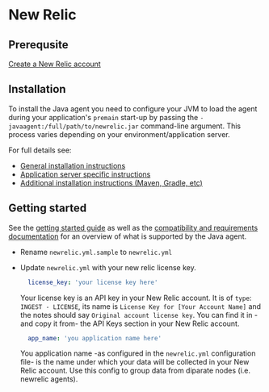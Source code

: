 # New Relic 

## Prerequsite 

[Create a New Relic account](https://newrelic.com/signup)

## Installation

To install the Java agent you need to configure your JVM to load the agent during your application's `premain` start-up by passing the `-javaagent:/full/path/to/newrelic.jar` command-line argument. This process varies depending on your environment/application server.

For full details see:
- [General installation instructions](https://docs.newrelic.com/docs/agents/java-agent/installation/install-java-agent)
- [Application server specific instructions](https://docs.newrelic.com/docs/agents/java-agent/installation/include-java-agent-jvm-argument)
- [Additional installation instructions (Maven, Gradle, etc)](https://docs.newrelic.com/docs/agents/java-agent/additional-installation)

## Getting started

See the [getting started guide](https://docs.newrelic.com/docs/apm/agents/java-agent/getting-started/introduction-new-relic-java/) as well as the [compatibility and requirements documentation](https://docs.newrelic.com/docs/agents/java-agent/getting-started/compatibility-requirements-java-agent) for an overview of what is supported by the Java agent.

- Rename `newrelic.yml.sample` to `newrelic.yml`
- Update `newrelic.yml` with your new relic license key. 
    ```yml
      license_key: 'your license key here'
    ```
    Your license key is an API key in your New Relic account. It is of `type`: `INGEST - LICENSE`, its name is `License Key for [Your Account Name]` and the notes should say `Original account license key`. You can find it in -and copy it from- the API Keys section in your New Relic account.

    ```yml
      app_name: 'you application name here'
    ```
    You application name -as configured in the `newrelic.yml` configuration file- is the name under which your data will be collected in your New Relic account. Use this config to group data from diparate nodes (i.e. newrelic agents).
